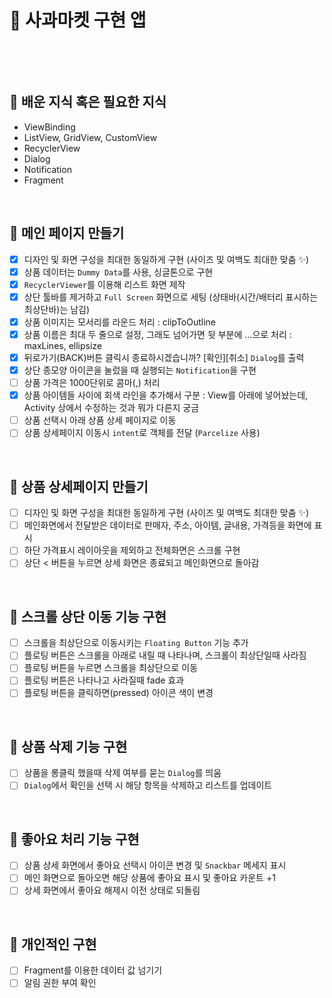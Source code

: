 # :iphone: 사과마켓 구현 앱

<br/>

<p align="center">

   <figcaption align="center"></figcaption>
</p>

<br/>

## :tada: 배운 지식 혹은 필요한 지식
- ViewBinding
- ListView, GridView, CustomView
- RecyclerView
- Dialog
- Notification
- Fragment

<br/>

## :hammer: 메인 페이지 만들기

- [X]  디자인 및 화면 구성을 최대한 동일하게 구현 (사이즈 및 여백도 최대한 맞춤 ✨)
- [X]  상품 데이터는 ```Dummy Data```를 사용, 싱글톤으로 구현
- [X]  ```RecyclerViewer```를 이용해 리스트 화면 제작
- [X]  상단 툴바를 제거하고 ```Full Screen``` 화면으로 세팅 (상태바(시간/배터리 표시하는 최상단바)는 남김)
- [X]  상품 이미지는 모서리를 라운드 처리 : clipToOutline
- [X]  상품 이름은 최대 두 줄으로 설정, 그래도 넘어가면 뒷 부분에 …으로 처리 : maxLines, ellipsize
- [X]  뒤로가기(BACK)버튼 클릭시 종료하시겠습니까? [확인][취소] ```Dialog```를 출력
- [X]  상단 종모양 아이콘을 눌렀을 때 실행되는 ```Notification```을 구현
- [ ]  상품 가격은 1000단위로 콤마(,) 처리
- [X]  상품 아이템들 사이에 회색 라인을 추가해서 구분 : View를 아래에 넣어놨는데, Activity 상에서 수정하는 것과 뭐가 다른지 궁금
- [ ]  상품 선택시 아래 상품 상세 페이지로 이동
- [ ]  상품 상세페이지 이동시 ```intent```로 객체를 전달 (```Parcelize``` 사용)

<br/>
 
## :hammer: 상품 상세페이지 만들기

- [ ]  디자인 및 화면 구성을 최대한 동일하게 구현 (사이즈 및 여백도 최대한 맞춤 ✨) 
- [ ]  메인화면에서 전달받은 데이터로 판매자, 주소, 아이템, 글내용, 가격등을 화면에 표시
- [ ]  하단 가격표시 레이아웃을 제외하고 전체화면은 스크롤 구현
- [ ]  상단 < 버튼을 누르면 상세 화면은 종료되고 메인화면으로 돌아감

<br/>

## :hammer: 스크롤 상단 이동 기능 구현

- [ ]  스크롤을 최상단으로 이동시키는 ```Floating Button``` 기능 추가
- [ ]  플로팅 버튼은 스크롤을 아래로 내릴 때 나타나며, 스크롤이 최상단일때 사라짐
- [ ]  플로팅 버튼을 누르면 스크롤을 최상단으로 이동
- [ ]  플로팅 버튼은 나타나고 사라질때 fade 효과
- [ ]  플로팅 버튼을 클릭하면(pressed) 아이콘 색이 변경

<br/>

## :hammer: 상품 삭제 기능 구현

- [ ]  상품을 롱클릭 했을때 삭제 여부를 묻는 ```Dialog```를 띄움
- [ ]  ```Dialog```에서 확인을 선택 시 해당 항목을 삭제하고 리스트를 업데이트

<br/>

## :hammer: 좋아요 처리 기능 구현

- [ ]  상품 상세 화면에서 좋아요 선택시 아이콘 변경 및 ```Snackbar``` 메세지 표시
- [ ]  메인 화면으로 돌아오면 해당 상품에 좋아요 표시 및 좋아요 카운트 +1
- [ ]  상세 화면에서 좋아요 해제시 이전 상태로 되돌림

<br/>

## :hammer: 개인적인 구현
- [ ]  Fragment를 이용한 데이터 값 넘기기
- [ ]  알림 권한 부여 확인

<br/>


